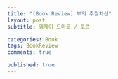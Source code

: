 ```yaml
---
title: "[Book Review] 부의 추월차선"
layout: post
subtitle: 엠제이 드마코 / 토르

categories: Book
tags: BookReview
comments: true

published: true
---
```

